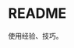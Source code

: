<!-- README.md --- 
;; 
;; Description: 
;; Author: Hongyi Wu(吴鸿毅)
;; Email: wuhongyi@qq.com 
;; Created: 五 11月 25 18:44:15 2016 (+0800)
;; Last-Updated: 五 11月 25 18:44:41 2016 (+0800)
;;           By: Hongyi Wu(吴鸿毅)
;;     Update #: 1
;; URL: http://wuhongyi.cn -->

# README

使用经验、技巧。

<!-- README.md ends here -->
